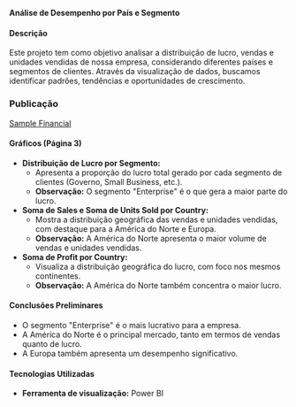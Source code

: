 
**Análise de Desempenho por País e Segmento**

#### Descrição
Este projeto tem como objetivo analisar a distribuição de lucro, vendas e unidades vendidas de nossa empresa, considerando diferentes países e segmentos de clientes. Através da visualização de dados, buscamos identificar padrões, tendências e oportunidades de crescimento.

### Publicação
[Sample Financial](https://app.powerbi.com/view?r=eyJrIjoiZmQ2MTUyNzYtNmI1MC00NGZlLWE3MjAtYjE3NjZmY2JmYjdkIiwidCI6IjdmMDJiNjQwLWFiNTAtNDY4My1hODk1LWM1Mjk1MjM3YzA3ZiIsImMiOjR9)

#### Gráficos (Página 3)
* **Distribuição de Lucro por Segmento:**
  * Apresenta a proporção do lucro total gerado por cada segmento de clientes (Governo, Small Business, etc.).
  * **Observação:** O segmento "Enterprise" é o que gera a maior parte do lucro.
* **Soma de Sales e Soma de Units Sold por Country:**
  * Mostra a distribuição geográfica das vendas e unidades vendidas, com destaque para a América do Norte e Europa.
  * **Observação:** A América do Norte apresenta o maior volume de vendas e unidades vendidas.
* **Soma de Profit por Country:**
  * Visualiza a distribuição geográfica do lucro, com foco nos mesmos continentes.
  * **Observação:** A América do Norte também concentra o maior lucro.

#### Conclusões Preliminares
* O segmento "Enterprise" é o mais lucrativo para a empresa.
* A América do Norte é o principal mercado, tanto em termos de vendas quanto de lucro.
* A Europa também apresenta um desempenho significativo.


#### Tecnologias Utilizadas
* **Ferramenta de visualização:** Power BI


